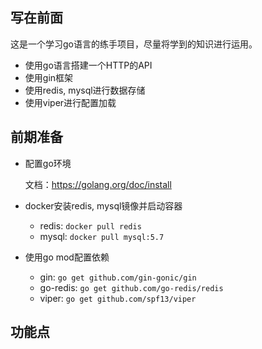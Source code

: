 ## 写在前面

这是一个学习go语言的练手项目，尽量将学到的知识进行运用。

- 使用go语言搭建一个HTTP的API
- 使用gin框架
- 使用redis, mysql进行数据存储
- 使用viper进行配置加载

## 前期准备
- 配置go环境

  文档：https://golang.org/doc/install

- docker安装redis, mysql镜像并启动容器
  - redis: `docker pull redis`
  - mysql: `docker pull mysql:5.7`

- 使用go mod配置依赖
  - gin: `go get github.com/gin-gonic/gin`
  - go-redis: `go get github.com/go-redis/redis`
  - viper: `go get github.com/spf13/viper`

## 功能点

